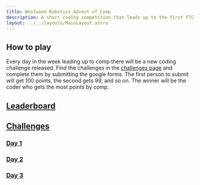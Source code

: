 ```yaml
---
title: Westwood Robotics Advent of Comp
description: A short coding competition that leads up to the first FTC comp. 
layout: ../../layouts/MainLayout.astro
---
```


## How to play
Every day in the week leading up to comp there will be a new coding challenge released. Find the challenges in the [challenges page](/wwroboftc/programming/advent-of-comp/challenges) and complete them by submitting the google forms. The first person to submit will get 100 points, the second gets 99, and so on. The winner will be the coder who gets the most points by comp.

## [Leaderboard](/wwroboftc/programming/advent-of-comp/leaderboard)

## [Challenges](/wwroboftc/programming/advent-of-comp/challenges)

### [Day 1](/wwroboftc/programming/advent-of-comp/challenges#day1)

### [Day 2](/wwroboftc/programming/advent-of-comp/challenges#day2)

### [Day 3](/wwroboftc/programming/advent-of-comp/challenges#day3)


